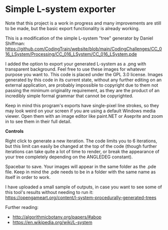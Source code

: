 # Simple L-system exporter

Note that this project is a work in progress and many improvements are still to be made, but the basic export functionality is already working.

This is a modification of the simple L-system "tree" generator by Daniel Shiffman:
https://github.com/CodingTrain/website/blob/main/CodingChallenges/CC_016_LSystem/Processing/CC_016_LSystem/CC_016_LSystem.pde

I added the option to export your generated L-system as a .png with transparent background. Feel free to use these images for whatever purpose you want to.
This code is placed under the GPL 3.0 license. Images generated by this code in its current state, without any further editing on an external application, are probably impossible to copyright due to them not passing the minimum originality requirement, as they are the product of an incredibly simple formal grammar that cannot be copyrighted.

Keep in mind this program's exports have single-pixel line strokes, so they may look weird on your screen if you are using a default Windows media viewer. Open them with an image editor like paint.NET or Aseprite and zoom in to see them in their full detail.

**Controls**

Right click to generate a new iteration. The code limits you to 6 iterations, but this limit can easily be changed at the top of the code (though further iterations can take quite a lot of time to render, or break the appearance of your tree completely depending on the ANGLEDEG constant).

Spacebar to save. Your images will appear in the same folder as the .pde file. Keep in mind the .pde needs to be in a folder with the same name as itself in order to work.

I have uploaded a small sample of outputs, in case you want to see some of this tool's results without needing to run it: https://opengameart.org/content/l-system-procedurally-generated-trees

Further reading:

* http://algorithmicbotany.org/papers/#abop
* https://en.wikipedia.org/wiki/L-system
